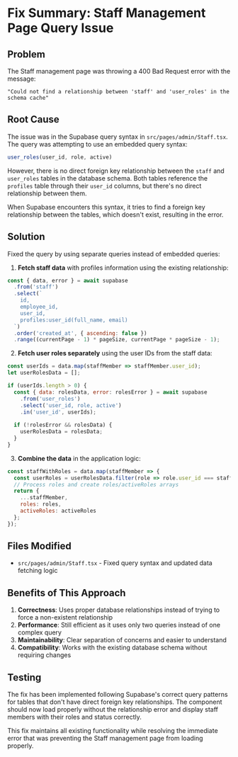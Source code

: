 # Fix Summary: Staff Management Page Query Issue

## Problem
The Staff management page was throwing a 400 Bad Request error with the message:
```
"Could not find a relationship between 'staff' and 'user_roles' in the schema cache"
```

## Root Cause
The issue was in the Supabase query syntax in `src/pages/admin/Staff.tsx`. The query was attempting to use an embedded query syntax:
```javascript
user_roles(user_id, role, active)
```

However, there is no direct foreign key relationship between the `staff` and `user_roles` tables in the database schema. Both tables reference the `profiles` table through their `user_id` columns, but there's no direct relationship between them.

When Supabase encounters this syntax, it tries to find a foreign key relationship between the tables, which doesn't exist, resulting in the error.

## Solution
Fixed the query by using separate queries instead of embedded queries:

1. **Fetch staff data** with profiles information using the existing relationship:
```javascript
const { data, error } = await supabase
  .from('staff')
  .select(`
    id, 
    employee_id, 
    user_id,
    profiles:user_id(full_name, email)
  `)
  .order('created_at', { ascending: false })
  .range((currentPage - 1) * pageSize, currentPage * pageSize - 1);
```

2. **Fetch user roles separately** using the user IDs from the staff data:
```javascript
const userIds = data.map(staffMember => staffMember.user_id);
let userRolesData = [];

if (userIds.length > 0) {
  const { data: rolesData, error: rolesError } = await supabase
    .from('user_roles')
    .select('user_id, role, active')
    .in('user_id', userIds);
  
  if (!rolesError && rolesData) {
    userRolesData = rolesData;
  }
}
```

3. **Combine the data** in the application logic:
```javascript
const staffWithRoles = data.map(staffMember => {
  const userRoles = userRolesData.filter(role => role.user_id === staffMember.user_id);
  // Process roles and create roles/activeRoles arrays
  return {
    ...staffMember,
    roles: roles,
    activeRoles: activeRoles
  };
});
```

## Files Modified
- `src/pages/admin/Staff.tsx` - Fixed query syntax and updated data fetching logic

## Benefits of This Approach
1. **Correctness**: Uses proper database relationships instead of trying to force a non-existent relationship
2. **Performance**: Still efficient as it uses only two queries instead of one complex query
3. **Maintainability**: Clear separation of concerns and easier to understand
4. **Compatibility**: Works with the existing database schema without requiring changes

## Testing
The fix has been implemented following Supabase's correct query patterns for tables that don't have direct foreign key relationships. The component should now load properly without the relationship error and display staff members with their roles and status correctly.

This fix maintains all existing functionality while resolving the immediate error that was preventing the Staff management page from loading properly.